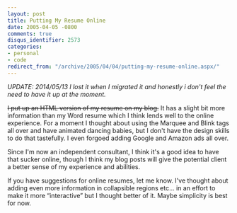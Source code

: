```yaml
---
layout: post
title: Putting My Resume Online
date: 2005-04-05 -0800
comments: true
disqus_identifier: 2573
categories:
- personal
- code
redirect_from: "/archive/2005/04/04/putting-my-resume-online.aspx/"
---
```


_UPDATE: 2014/05/13 I lost it when I migrated it and honestly i don't feel
the need to have it up at the moment._

<strike>I put up an HTML version of my
resume on my blog.</strike>
It has a slight bit more information than my Word resume which I think
lends well to the online experience. For a moment I thought about using
the Marquee and Blink tags all over and have animated dancing babies,
but I don't have the design skills to do that tastefully. I even forgoed
adding Google and Amazon ads all over.

Since I'm now an independent consultant, I think it's a good idea to
have that sucker online, though I think my blog posts will give the
potential client a better sense of my experience and abilities.

If you have suggestions for online resumes, let me know. I've thought
about adding even more information in collapsible regions etc... in an
effort to make it more “interactive” but I thought better of it. Maybe
simplicity is best for now.


